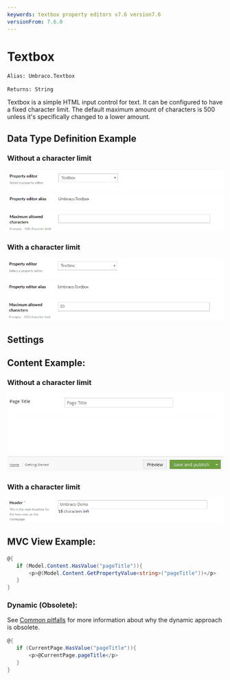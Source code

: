 ```yaml
---
keywords: textbox property editors v7.6 version7.6
versionFrom: 7.6.0
---
```


# Textbox

`Alias: Umbraco.Textbox`

`Returns: String`

Textbox is a simple HTML input control for text. It can be configured to have a fixed character limit. The default maximum amount of characters is 500 unless it's specifically changed to a lower amount.

## Data Type Definition Example

### Without a character limit

![Textbox Data Type Definition](images/7_6/textbox-setup.png)

### With a character limit

![Textbox Data Type Definition With a Character Limit](images/7_6/textbox-setup-limit.png)

## Settings

## Content Example:

### Without a character limit

![Textbox Content Example](images/7_6/textbox-content.png)

### With a character limit

![Textbox Content Example Without a Character Limit](images/7_6/textbox-content-limit.png)

## MVC View Example:

```csharp
@{
   if (Model.Content.HasValue("pageTitle")){
       <p>@(Model.Content.GetPropertyValue<string>("pageTitle"))</p>
   }
}
```


### Dynamic (Obsolete):

See [Common pitfalls](https://our.umbraco.com/documentation/reference/Common-Pitfalls/#dynamics) for more information about why the dynamic approach is obsolete.

```csharp
@{       	
   if (CurrentPage.HasValue("pageTitle")){	
       <p>@CurrentPage.pageTitle</p>	
   } 	       	
}
```
